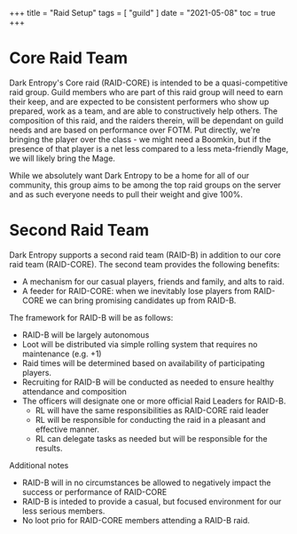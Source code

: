 +++
title = "Raid Setup"
tags = [
    "guild"
]
date = "2021-05-08"
toc = true
+++
# Core Raid Team

Dark Entropy's Core raid (RAID-CORE) is intended to be a quasi-competitive raid group. Guild members who are part of this raid group will need to earn their keep, and are expected to be consistent performers who show up prepared, work as a team, and are able to constructively help others. The composition of this raid, and the raiders therein, will be dependant on guild needs and are based on performance over FOTM. Put directly, we're bringing the player over the class - we might need a Boomkin, but if the presence of that player is a net less compared to a less meta-friendly Mage, we will likely bring the Mage.

While we absolutely want Dark Entropy to be a home for all of our community, this group aims to be among the top raid groups on the server and as such everyone needs to pull their weight and give 100%.

# Second Raid Team

Dark Entropy supports a second raid team (RAID-B) in addition to our core raid team (RAID-CORE). The second team provides the following benefits:
- A mechanism for our casual players, friends and family, and alts to raid. 
- A feeder for RAID-CORE: when we inevitably lose players from RAID-CORE we can bring promising candidates up from RAID-B.

The framework for RAID-B will be as follows:
- RAID-B will be largely autonomous 
- Loot will be distributed via simple rolling system that requires no maintenance (e.g. +1)
- Raid times will be determined based on availability of participating players. 
- Recruiting for RAID-B will be conducted as needed to ensure healthy attendance and composition
- The officers will designate one or more official Raid Leaders for RAID-B. 
	- RL will have the same responsibilities as RAID-CORE raid leader
	- RL will be responsible for conducting the raid in a pleasant and effective manner.
	- RL can delegate tasks as needed but will be responsible for the results. 
	
Additional notes
- RAID-B will in no circumstances be allowed to negatively impact the success or performance of RAID-CORE
- RAID-B is inteded to provide a casual, but focused environment for our less serious members.
- No loot prio for RAID-CORE members attending a RAID-B raid. 


